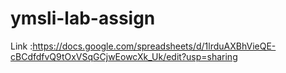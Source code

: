 # ymsli-lab-assign

Link :https://docs.google.com/spreadsheets/d/1lrduAXBhVieQE-cBCdfdfvQ9tOxVSqGCjwEowcXk_Uk/edit?usp=sharing
